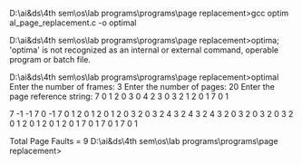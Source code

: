 D:\ai&ds\4th sem\os\lab programs\programs\page replacement>gcc optim
al_page_replacement.c -o optimal

D:\ai&ds\4th sem\os\lab programs\programs\page replacement>optima;
'optima' is not recognized as an internal or external command,
operable program or batch file.

D:\ai&ds\4th sem\os\lab programs\programs\page replacement>optimal
Enter the number of frames: 3
Enter the number of pages: 20
Enter the page reference string: 7
0
1
2
0
3
0
4
2
3
0
3
2
1
2
0
1
7
0
1

7       -1      -1
7       0       -1
7       0       1
2       0       1
2       0       1
2       0       3
2       0       3
2       4       3
2       4       3
2       4       3
2       0       3
2       0       3
2       0       3
2       0       1
2       0       1
2       0       1
2       0       1
7       0       1
7       0       1
7       0       1

Total Page Faults = 9
D:\ai&ds\4th sem\os\lab programs\programs\page replacement>
